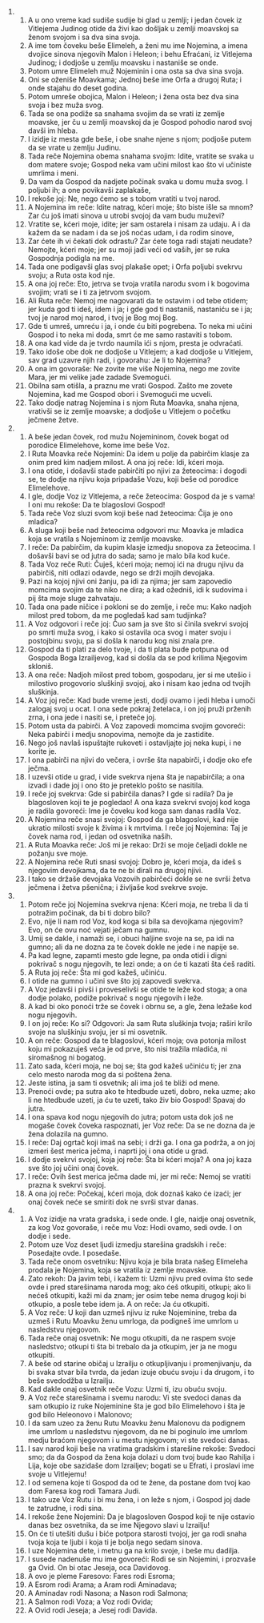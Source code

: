 <ol>
  <li>
    <ol>
      <li>A u ono vreme kad sudiše sudije bi glad u zemlji; i jedan čovek iz Vitlejema Judinog otide da živi kao došljak u zemlji moavskoj sa ženom svojom i sa dva sina svoja.</li>
      <li>A ime tom čoveku beše Elimeleh, a ženi mu ime Nojemina, a imena dvojice sinova njegovih Malon i Heleon; i behu Efraćani, iz Vitlejema Judinog; i dodjoše u zemlju moavsku i nastaniše se onde.</li>
      <li>Potom umre Elimeleh muž Nojeminin i ona osta sa dva sina svoja.</li>
      <li>Oni se oženiše Moavkama; Jednoj beše ime Orfa a drugoj Ruta; i onde stajahu do deset godina.</li>
      <li>Potom umreše obojica, Malon i Heleon; i žena osta bez dva sina svoja i bez muža svog.</li>
      <li>Tada se ona podiže sa snahama svojim da se vrati iz zemlje moavske, jer ču u zemlji moavskoj da je Gospod pohodio narod svoj davši im hleba.</li>
      <li>I izidje iz mesta gde beše, i obe snahe njene s njom; podjoše putem da se vrate u zemlju Judinu.</li>
      <li>Tada reče Nojemina obema snahama svojim: Idite, vratite se svaka u dom matere svoje; Gospod neka vam učini milost kao što vi učiniste umrlima i meni.</li>
      <li>Da vam da Gospod da nadjete počinak svaka u domu muža svog. I poljubi ih; a one povikavši zaplakaše,</li>
      <li>I rekoše joj: Ne, nego ćemo se s tobom vratiti u tvoj narod.</li>
      <li>A Nojemina im reče: Idite natrag, kćeri moje; što biste išle sa mnom? Zar ću još imati sinova u utrobi svojoj da vam budu muževi?</li>
      <li>Vratite se, kćeri moje, idite; jer sam ostarela i nisam za udaju. A i da kažem da se nadam i da se još noćas udam, i da rodim sinove,</li>
      <li>Zar ćete ih vi čekati dok odrastu? Zar ćete toga radi stajati neudate? Nemojte, kćeri moje; jer su moji jadi veći od vaših, jer se ruka Gospodnja podigla na me.</li>
      <li>Tada one podigavši glas svoj plakaše opet; i Orfa poljubi svekrvu svoju; a Ruta osta kod nje.</li>
      <li>A ona joj reče: Eto, jetrva se tvoja vratila narodu svom i k bogovima svojim; vrati se i ti za jetrvom svojom.</li>
      <li>Ali Ruta reče: Nemoj me nagovarati da te ostavim i od tebe otidem; jer kuda god ti ideš, idem i ja; i gde god ti nastaniš, nastaniću se i ja; tvoj je narod moj narod, i tvoj je Bog moj Bog.</li>
      <li>Gde ti umreš, umreću i ja, i onde ću biti pogrebena. To neka mi učini Gospod i to neka mi doda, smrt će me samo rastaviti s tobom.</li>
      <li>A ona kad vide da je tvrdo naumila ići s njom, presta je odvraćati.</li>
      <li>Tako idoše obe dok ne dodjoše u Vitlejem; a kad dodjoše u Vitlejem, sav grad uzavre njih radi, i govorahu: Je li to Nojemina?</li>
      <li>A ona im govoraše: Ne zovite me više Nojemina, nego me zovite Mara, jer mi velike jade zadade Svemogući.</li>
      <li>Obilna sam otišla, a praznu me vrati Gospod. Zašto me zovete Nojemina, kad me Gospod obori i Svemogući me ucveli.</li>
      <li>Tako dodje natrag Nojemina i s njom Ruta Moavka, snaha njena, vrativši se iz zemlje moavske; a dodjoše u Vitlejem o početku ječmene žetve.</li>
    </ol>
  </li>
  <li>
    <ol>
      <li>A beše jedan čovek, rod mužu Nojemininom, čovek bogat od porodice Elimelehove, kome ime beše Voz.</li>
      <li>I Ruta Moavka reče Nojemini: Da idem u polje da pabirčim klasje za onim pred kim nadjem milost. A ona joj reče: Idi, kćeri moja.</li>
      <li>I ona otide, i došavši stade pabirčiti po njivi za žeteocima: i dogodi se, te dodje na njivu koja pripadaše Vozu, koji beše od porodice Elimelehove.</li>
      <li>I gle, dodje Voz iz Vitlejema, a reče žeteocima: Gospod da je s vama! I oni mu rekoše: Da te blagoslovi Gospod!</li>
      <li>Tada reče Voz sluzi svom koji beše nad žeteocima: Čija je ono mladica?</li>
      <li>A sluga koji beše nad žeteocima odgovori mu: Moavka je mladica koja se vratila s Nojeminom iz zemlje moavske.</li>
      <li>I reče: Da pabirčim, da kupim klasje izmedju snopova za žeteocima. I došavši bavi se od jutra do sada; samo je malo bila kod kuće.</li>
      <li>Tada Voz reče Ruti: Čuješ, kćeri moja; nemoj ići na drugu njivu da pabirčiš, niti odlazi odavde, nego se drži mojih devojaka.</li>
      <li>Pazi na kojoj njivi oni žanju, pa idi za njima; jer sam zapovedio momcima svojim da te niko ne dira; a kad ožedniš, idi k sudovima i pij šta moje sluge zahvataju.</li>
      <li>Tada ona pade ničice i pokloni se do zemlje, i reče mu: Kako nadjoh milost pred tobom, da me pogledaš kad sam tudjinka?</li>
      <li>A Voz odgovori i reče joj: Čuo sam ja sve što si činila svekrvi svojoj po smrti muža svog, i kako si ostavila oca svog i mater svoju i postojbinu svoju, pa si došla k narodu kog nisi znala pre.</li>
      <li>Gospod da ti plati za delo tvoje, i da ti plata bude potpuna od Gospoda Boga Izrailjevog, kad si došla da se pod krilima Njegovim skloniš.</li>
      <li>A ona reče: Nadjoh milost pred tobom, gospodaru, jer si me utešio i milostivo progovorio sluškinji svojoj, ako i nisam kao jedna od tvojih sluškinja.</li>
      <li>A Voz joj reče: Kad bude vreme jesti, dodji ovamo i jedi hleba i umoči zalogaj svoj u ocat. I ona sede pokraj žetelaca, i on joj pruži prženih zrna, i ona jede i nasiti se, i preteče joj.</li>
      <li>Potom usta da pabirči. A Voz zapovedi momcima svojim govoreći: Neka pabirči i medju snopovima, nemojte da je zastidite.</li>
      <li>Nego još navlaš ispuštajte rukoveti i ostavljajte joj neka kupi, i ne korite je.</li>
      <li>I ona pabirči na njivi do večera, i ovrše šta napabirči, i dodje oko efe ječma.</li>
      <li>I uzevši otide u grad, i vide svekrva njena šta je napabirčila; a ona izvadi i dade joj i ono što je preteklo pošto se nasitila.</li>
      <li>I reče joj svekrva: Gde si pabirčila danas? I gde si radila? Da je blagosloven koji te je pogledao! A ona kaza svekrvi svojoj kod koga je radila govoreći: Ime je čoveku kod koga sam danas radila Voz.</li>
      <li>A Nojemina reče snasi svojoj: Gospod da ga blagoslovi, kad nije ukratio milosti svoje k živima i k mrtvima. I reče joj Nojemina: Taj je čovek nama rod, i jedan od osvetnika naših.</li>
      <li>A Ruta Moavka reče: Još mi je rekao: Drži se moje čeljadi dokle ne požanju sve moje.</li>
      <li>A Nojemina reče Ruti snasi svojoj: Dobro je, kćeri moja, da ideš s njegovim devojkama, da te ne bi dirali na drugoj njivi.</li>
      <li>I tako se držaše devojaka Vozovih pabirčeći dokle se ne svrši žetva ječmena i žetva pšenična; i življaše kod svekrve svoje.</li>
    </ol>
  </li>
  <li>
    <ol>
      <li>Potom reče joj Nojemina svekrva njena: Kćeri moja, ne treba li da ti potražim počinak, da bi ti dobro bilo?</li>
      <li>Evo, nije li nam rod Voz, kod koga si bila sa devojkama njegovim? Evo, on će ovu noć vejati ječam na gumnu.</li>
      <li>Umij se dakle, i namaži se, i obuci haljine svoje na se, pa idi na gumno; ali da ne dozna za te čovek dokle ne jede i ne napije se.</li>
      <li>Pa kad legne, zapamti mesto gde legne, pa onda otidi i digni pokrivač s nogu njegovih, te lezi onde; a on će ti kazati šta ćeš raditi.</li>
      <li>A Ruta joj reče: Šta mi god kažeš, učiniću.</li>
      <li>I otide na gumno i učini sve što joj zapovedi svekrva.</li>
      <li>A Voz jedavši i pivši i proveselivši se otide te leže kod stoga; a ona dodje polako, podiže pokrivač s nogu njegovih i leže.</li>
      <li>A kad bi oko ponoći trže se čovek i obrnu se, a gle, žena ležaše kod nogu njegovih.</li>
      <li>I on joj reče: Ko si? Odgovori: Ja sam Ruta sluškinja tvoja; raširi krilo svoje na sluškinju svoju, jer si mi osvetnik.</li>
      <li>A on reče: Gospod da te blagoslovi, kćeri moja; ova potonja milost koju mi pokazuješ veća je od prve, što nisi tražila mladića, ni siromašnog ni bogatog.</li>
      <li>Zato sada, kćeri moja, ne boj se; šta god kažeš učiniću ti; jer zna celo mesto naroda mog da si poštena žena.</li>
      <li>Jeste istina, ja sam ti osvetnik; ali ima još te bliži od mene.</li>
      <li>Prenoći ovde; pa sutra ako te htedbude uzeti, dobro, neka uzme; ako li ne htedbude uzeti, ja ću te uzeti, tako živ bio Gospod! Spavaj do jutra.</li>
      <li>I ona spava kod nogu njegovih do jutra; potom usta dok još ne mogaše čovek čoveka raspoznati, jer Voz reče: Da se ne dozna da je žena dolazila na gumno.</li>
      <li>I reče: Daj ogrtač koji imaš na sebi; i drži ga. I ona ga podrža, a on joj izmeri šest merica ječma, i naprti joj i ona otide u grad.</li>
      <li>I dodje svekrvi svojoj, koja joj reče: Šta bi kćeri moja? A ona joj kaza sve što joj učini onaj čovek.</li>
      <li>I reče: Ovih šest merica ječma dade mi, jer mi reče: Nemoj se vratiti prazna k svekrvi svojoj.</li>
      <li>A ona joj reče: Počekaj, kćeri moja, dok doznaš kako će izaći; jer onaj čovek neće se smiriti dok ne svrši stvar danas.</li>
    </ol>
  </li>
  <li>
    <ol>
      <li>A Voz izidje na vrata gradska, i sede onde. I gle, naidje onaj osvetnik, za kog Voz govoraše, i reče mu Voz: Hodi ovamo, sedi ovde. I on dodje i sede.</li>
      <li>Potom uze Voz deset ljudi izmedju starešina gradskih i reče: Posedajte ovde. I posedaše.</li>
      <li>Tada reče onom osvetniku: Njivu koja je bila brata našeg Elimeleha prodala je Nojemina, koja se vratila iz zemlje moavske.</li>
      <li>Zato rekoh: Da javim tebi, i kažem ti: Uzmi njivu pred ovima što sede ovde i pred starešinama naroda mog; ako ćeš otkupiti, otkupi; ako li nećeš otkupiti, kaži mi da znam; jer osim tebe nema drugog koji bi otkupio, a posle tebe idem ja. A on reče: Ja ću otkupiti.</li>
      <li>A Voz reče: U koji dan uzmeš njivu iz ruke Nojeminine, treba da uzmeš i Rutu Moavku ženu umrloga, da podigneš ime umrlom u nasledstvu njegovom.</li>
      <li>Tada reče onaj osvetnik: Ne mogu otkupiti, da ne raspem svoje nasledstvo; otkupi ti šta bi trebalo da ja otkupim, jer ja ne mogu otkupiti.</li>
      <li>A beše od starine običaj u Izrailju o otkupljivanju i promenjivanju, da bi svaka stvar bila tvrda, da jedan izuje obuću svoju i da drugom, i to beše svedodžba u Izrailju.</li>
      <li>Kad dakle onaj osvetnik reče Vozu: Uzmi ti, izu obuću svoju.</li>
      <li>A Voz reče starešinama i svemu narodu: Vi ste svedoci danas da sam otkupio iz ruke Nojeminine šta je god bilo Elimelehovo i šta je god bilo Heleonovo i Malonovo;</li>
      <li>I da sam uzeo za ženu Rutu Moavku ženu Malonovu da podignem ime umrlom u nasledstvu njegovom, da ne bi poginulo ime umrlom medju braćom njegovom i u mestu njegovom; vi ste svedoci danas.</li>
      <li>I sav narod koji beše na vratima gradskim i starešine rekoše: Svedoci smo; da da Gospod da žena koja dolazi u dom tvoj bude kao Rahilja i Lija, koje obe sazidaše dom Izrailjev; bogati se u Efrati, i proslavi ime svoje u Vitlejemu!</li>
      <li>I od semena koje ti Gospod da od te žene, da postane dom tvoj kao dom Faresa kog rodi Tamara Judi.</li>
      <li>I tako uze Voz Rutu i bi mu žena, i on leže s njom, i Gospod joj dade te zatrudne, i rodi sina.</li>
      <li>I rekoše žene Nojemini: Da je blagosloven Gospod koji te nije ostavio danas bez osvetnika, da se ime Njegovo slavi u Izrailju!</li>
      <li>On će ti utešiti dušu i biće potpora starosti tvojoj, jer ga rodi snaha tvoja koja te ljubi i koja ti je bolja nego sedam sinova.</li>
      <li>I uze Nojemina dete, i metnu ga na krilo svoje, i beše mu dadilja.</li>
      <li>I susede nadenuše mu ime govoreći: Rodi se sin Nojemini, i prozvaše ga Ovid. On bi otac Jeseja, oca Davidovog.</li>
      <li>A ovo je pleme Faresovo: Fares rodi Esroma;</li>
      <li>A Esrom rodi Arama; a Aram rodi Aminadava;</li>
      <li>A Aminadav rodi Nasona; a Nason rodi Salmona;</li>
      <li>A Salmon rodi Voza; a Voz rodi Ovida;</li>
      <li>A Ovid rodi Jeseja; a Jesej rodi Davida.</li>
    </ol>
  </li>
</ol>
